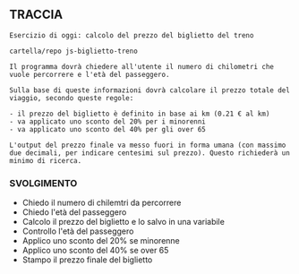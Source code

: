 ## TRACCIA 
```
Esercizio di oggi: calcolo del prezzo del biglietto del treno

cartella/repo js-biglietto-treno

Il programma dovrà chiedere all'utente il numero di chilometri che vuole percorrere e l'età del passeggero.

Sulla base di queste informazioni dovrà calcolare il prezzo totale del viaggio, secondo queste regole:

- il prezzo del biglietto è definito in base ai km (0.21 € al km)
- va applicato uno sconto del 20% per i minorenni
- va applicato uno sconto del 40% per gli over 65

L'output del prezzo finale va messo fuori in forma umana (con massimo due decimali, per indicare centesimi sul prezzo). Questo richiederà un minimo di ricerca.
```

### SVOLGIMENTO

- Chiedo il numero di chilemtri da percorrere
- Chiedo l'età del passeggero
- Calcolo il prezzo del biglietto e lo salvo in una variabile
- Controllo l'età del passeggero
- Applico uno sconto del 20% se minorenne
- Applico uno sconto del 40% se over 65
- Stampo il prezzo finale del biglietto 